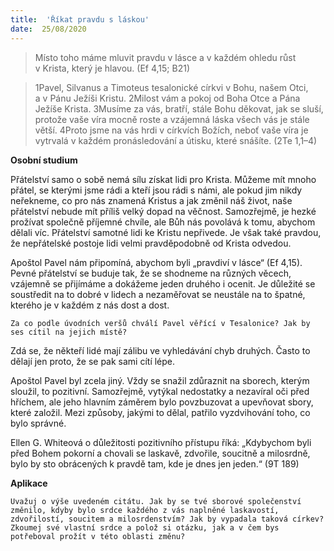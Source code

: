 ```yaml
---
title:  'Říkat pravdu s láskou'
date:  25/08/2020
---
```


> <p></p>
> Místo toho máme mluvit pravdu v lásce a v každém ohledu růst v Krista, který je hlavou. (Ef 4,15; B21)

> <p></p>
> 1Pavel, Silvanus a Timoteus tesalonické církvi v Bohu, našem Otci, a v Pánu Ježíši Kristu. 2Milost vám a pokoj od Boha Otce a Pána Ježíše Krista. 3Musíme za vás, bratří, stále Bohu děkovat, jak se sluší, protože vaše víra mocně roste a vzájemná láska všech vás je stále větší. 4Proto jsme na vás hrdi v církvích Božích, neboť vaše víra je vytrvalá v každém pronásledování a útisku, které snášíte. (2Te 1,1–4)

**Osobní studium**

Přátelství samo o sobě nemá sílu získat lidi pro Krista. Můžeme mít mnoho přátel, se kterými jsme rádi a kteří jsou rádi s námi, ale pokud jim nikdy neřekneme, co pro nás znamená Kristus a jak změnil náš život, naše přátelství nebude mít příliš velký dopad na věčnost. Samozřejmě, je hezké prožívat společně příjemné chvíle, ale Bůh nás povolává k tomu, abychom dělali víc. Přátelství samotné lidi ke Kristu nepřivede. Je však také pravdou, že nepřátelské postoje lidi velmi pravděpodobně od Krista odvedou.

Apoštol Pavel nám připomíná, abychom byli „pravdiví v lásce“ (Ef 4,15). Pevné přátelství se buduje tak, že se shodneme na různých věcech, vzájemně se přijímáme a dokážeme jeden druhého i ocenit. Je důležité se soustředit na to dobré v lidech a nezaměřovat se neustále na to špatné, kterého je v každém z nás dost a dost.

`Za co podle úvodních veršů chválí Pavel věřící v Tesalonice? Jak by ses cítil na jejich místě?`

Zdá se, že někteří lidé mají zálibu ve vyhledávání chyb druhých. Často to dělají jen proto, že se pak sami cítí lépe.

Apoštol Pavel byl zcela jiný. Vždy se snažil zdůraznit na sborech, kterým sloužil, to pozitivní. Samozřejmě, vytýkal nedostatky a nezavíral oči před hříchem, ale jeho hlavním záměrem bylo povzbuzovat a upevňovat sbory, které založil. Mezi způsoby, jakými to dělal, patřilo vyzdvihování toho, co bylo správné.

Ellen G. Whiteová o důležitosti pozitivního přístupu říká: „Kdybychom byli před Bohem pokorní a chovali se laskavě, zdvořile, soucitně a milosrdně, bylo by sto obrácených k pravdě tam, kde je dnes jen jeden.“ (9T 189)

**Aplikace**

`Uvažuj o výše uvedeném citátu. Jak by se tvé sborové společenství změnilo, kdyby bylo srdce každého z vás naplněné laskavostí, zdvořilostí, soucitem a milosrdenstvím? Jak by vypadala taková církev? Zkoumej své vlastní srdce a polož si otázku, jak a v čem bys potřeboval prožít v této oblasti změnu?`